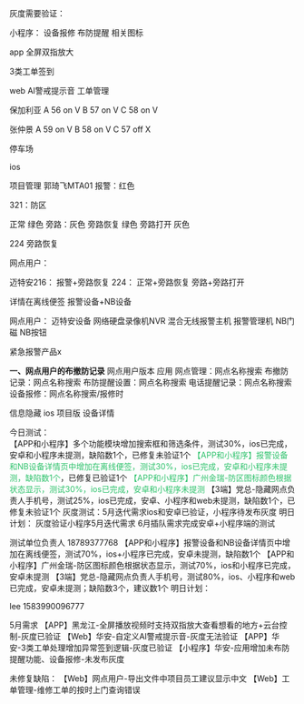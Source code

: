 
灰度需要验证：

小程序： 
设备报修  布防提醒 相关图标

app 
全屏双指放大

3类工单签到

web
AI警戒提示音
工单管理


保加利亚
A 56  on V
B 57 on V
C 58 on V

张仲景
A 59  on V
B 58 on V
C 57 off X

停车场

ios

项目管理
郭琦飞MTA01
报警：红色

321：防区 

正常 绿色
旁路：灰色
旁路恢复 绿色  旁路打开 灰色

224 旁路恢复

网点用户：

迈特安216：
报警+旁路恢复
224：
正常+旁路恢复
旁路+旁路打开



详情在离线便签
报警设备+NB设备

网点用户：
迈特安设备
网络硬盘录像机NVR
混合无线报警主机
报警管理机
NB门磁
NB按钮

紧急报警产品x


**一、网点用户的布撤防记录**
网点用户版本
	应用
		网点管理：网点名称搜索
		布撤防记录：网点名称搜索
		布防提醒设置：网点名称搜索
		电话提醒记录：网点名称搜索
		设备报修：网点名称搜索/报修时


信息隐藏
ios
	项目版
		设备详情
	
今日测试：	
【APP和小程序】多个功能模块增加搜索框和筛选条件，测试30%，ios已完成，安卓和小程序未提测，缺陷数1个，已修复未验证1个
<font color="#2dc26b">【APP和小程序】报警设备和NB设备详情页中增加在离线便签，测试30%，ios已完成，安卓和小程序未提测，缺陷数1个</font>，已修复已验证1个
<font color="#2dc26b">【APP和小程序】广州金瑞-防区图标颜色根据状态显示，测试30%，ios已完成，安卓和小程序未提测</font>
【3端】党总-隐藏网点负责人手机号，测试25%，ios已完成，安卓、小程序和web未提测，缺陷数1个，已修复未验证1个
灰度测试：5月迭代需求ios和安卓已验证，小程序待发布灰度
明日计划：
灰度验证小程序5月迭代需求
6月插队需求完成安卓+小程序端的测试



测试单位负责人
18789377768
【APP和小程序】报警设备和NB设备详情页中增加在离线便签，测试70%，ios+小程序已完成，安卓未提测，缺陷数1个
【APP和小程序】广州金瑞-防区图标颜色根据状态显示，测试70%，ios和小程序已完成，安卓未提测
【3端】党总-隐藏网点负责人手机号，测试80%，ios、小程序和web已完成，安卓未提测；缺陷数3个，建议数1个
明日计划：


lee
1583990096777


5月需求
【APP】黑龙江-全屏播放视频时支持双指放大查看想看的地方+云台控制-灰度已验证
【Web】华安-自定义AI警戒提示音-灰度无法验证
【APP】华安-3类工单处理增加异常签到逻辑-灰度已验证
【小程序】华安-应用增加未布防提醒功能、设备报修-未发布灰度

未修复缺陷：
【Web】网点用户-导出文件中项目员工建议显示中文
【Web】工单管理-维修工单的按时上门查询错误